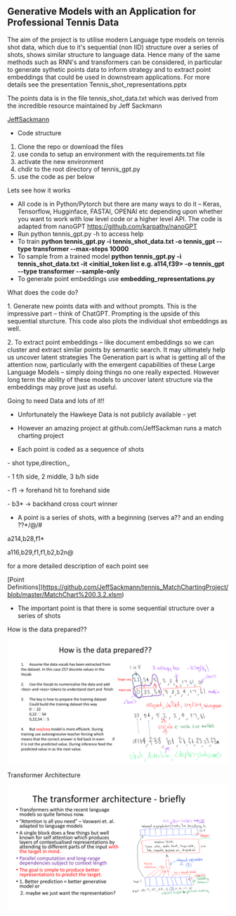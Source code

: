  
## Generative Models with an Application for Professional Tennis Data


The aim of the project is to utilise modern Language type models on tennis shot data, which due to it's sequential (non IID) structure over a series of shots, 
shows similar structure to language data. Hence many of the same methods such as RNN's and transformers can be considered, in particular to generate sythetic points data to inform strategy 
and to extract point embeddings that could be used in downstream applications. For more details see the presentation Tennis_shot_representations.pptx

The points data is in the file tennis_shot_data.txt which was derived from the incredible resource maintained by Jeff Sackmann

[JeffSackmann](https://github.com/JeffSackmann/tennis_MatchChartingProject)


* Code structure


1. Clone the repo or download the files
2. use conda to setup an environment with the requirements.txt file
3. activate the new environment
4. chdir to the root directory of tennis_gpt.py
5. use the code as per below


Lets see how it works

* All code is in Python/Pytorch but there are many ways to do it –
Keras, Tensorflow, Hugginface, FASTAI, OPENAI etc depending
upon whether you want to work with low level code or a higher
level API. The code is adapted from nanoGPT
https://github.com/karpathy/nanoGPT
* Run python tennis_gpt.py -h to access help
* To train **python tennis_gpt.py -i tennis_shot_data.txt -o tennis_gpt --type transformer --max-steps 10000**
* To sample from a trained model **python tennis_gpt.py -i tennis_shot_data.txt -it <initial_token list e.g. a114,f39> -o tennis_gpt --type transformer --sample-only**
* To generate point embeddings use **embedding_representations.py**



What does the code do?

1\. Generate new points data with and without prompts. This is the impressive part – think of ChatGPT. Prompting is the upside of this sequential sturcture. This code also plots the individual shot embeddings as well.

2\. To extract point embeddings – like document embeddings so we can cluster and extract similar points by semantic search. It may
ultimately help us uncover latent strategies The Generation part is what is getting all of the attention now,
particularly with the emergent capabilities of these Large
Language Models – simply doing things no one really expected.
However long term the ability of these models to uncover latent
structure via the embeddings may prove just as useful.

Going to need Data and lots of it!!

* Unfortunately the Hawkeye Data is not publicly available - yet

* However an amazing project at github.com/JeffSackman runs a match charting project

* Each point is coded as a sequence of shots

\- shot type,direction,<depth>,<outcome>

\- 1 f/h side, 2 middle, 3 b/h side

\- f1 -> forehand hit to forehand side

\- b3\* -> backhand cross court winner

* A point is a series of shots, with a beginning (serves a?? and an ending ??\*/@/#

a214,b28,f1\*

a116,b29,f1,f1,b2,b2n@
    
for a more detailed description of each point see


[Point Definitions])https://github.com/JeffSackmann/tennis_MatchChartingProject/blob/master/MatchChart%200.3.2.xlsm)

* The important point is that there is some sequential structure over a series of shots

How is the data prepared??
    
![Image](Data_Prep.png)


Transformer Architecture
    
![Image](Transformer.png)



<a name="br13"></a> 

